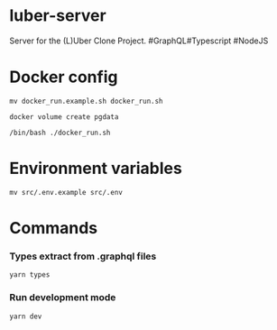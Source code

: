# luber-server

Server for the (L)Uber Clone Project. #GraphQL#Typescript #NodeJS

# Docker config

```
mv docker_run.example.sh docker_run.sh

docker volume create pgdata

/bin/bash ./docker_run.sh
```

# Environment variables

```
mv src/.env.example src/.env
```

# Commands

### Types extract from .graphql files

```
yarn types
```

### Run development mode

```
yarn dev
```
